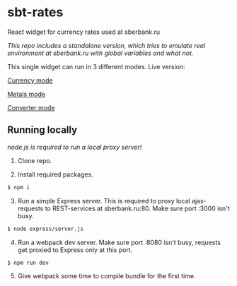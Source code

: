 # sbt-rates
React widget for currency rates used at sberbank.ru


*This repo includes a standalone version, which tries to emulate real environment at sberbank.ru with global variables and what not.*

This single widget can run in 3 different modes. Live version:

[Currency mode](http://www.sberbank.ru/ru/quotes/currencies)

[Metals mode](http://www.sberbank.ru/ru/quotes/metal)

[Converter mode](http://www.sberbank.ru/ru/quotes/converter)

## Running locally

*node.js is required to run a local proxy server!*

1. Clone repo.

2. Install required packages.
```bash
$ npm i
```

3. Run a simple Express server. This is required to proxy local ajax-requests to REST-services at sberbank.ru:80. Make sure port :3000 isn't busy.
```bash
$ node express/server.js
```

4. Run a webpack dev server. Make sure port :8080 isn't busy, requests get proxied to Express only at this port.
```bash
$ npm run dev
```

5. Give webpack some time to compile bundle for the first time.